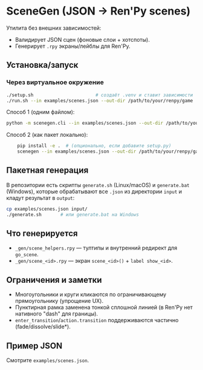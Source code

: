 # SceneGen (JSON → Ren'Py scenes)

Утилита без внешних зависимостей:
- Валидирует JSON сцен (фоновые слои + хотспоты).
- Генерирует `.rpy` экраны/лейблы для Ren'Py.

## Установка/запуск

### Через виртуальное окружение

```bash
./setup.sh                       # создаёт .venv и ставит зависимости
./run.sh --in examples/scenes.json --out-dir /path/to/your/renpy/game
```

Способ 1 (одним файлом):
```bash
python -m scenegen.cli --in examples/scenes.json --out-dir /path/to/your/renpy/game
```

Способ 2 (как пакет локально):
```bash
    pip install -e .  # (опционально, если добавите setup.py)
    scenegen --in examples/scenes.json --out-dir /path/to/your/renpy/game
```

## Пакетная генерация

В репозитории есть скрипты `generate.sh` (Linux/macOS) и `generate.bat`
(Windows), которые обрабатывают все `.json` из директории `input` и кладут
результат в `output`:

```bash
cp examples/scenes.json input/
./generate.sh       # или generate.bat на Windows
```

## Что генерируется
- `_gen/scene_helpers.rpy` — тултипы и внутренний редирект для `go_scene`.
- `_gen/scene_<id>.rpy` — экран `scene_<id>()` + `label show_<id>`.

## Ограничения и заметки
- Многоугольники и круги кликаются по ограничивающему прямоугольнику (упрощение UX).
- Пунктирная рамка заменена тонкой сплошной линией (в Ren'Py нет нативного "dash" для границы).
- `enter_transition`/`action.transition` поддерживаются частично (fade/dissolve/slide*).

## Пример JSON
Смотрите `examples/scenes.json`.
